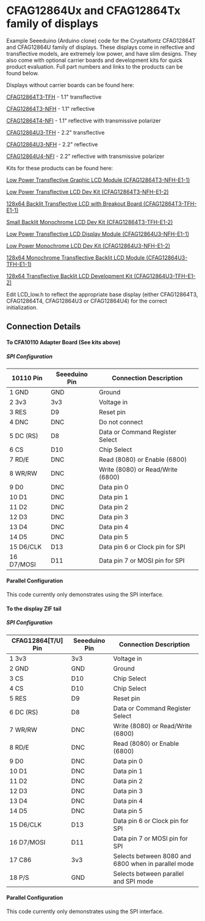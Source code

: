 # CFAG12864Ux and CFAG12864Tx family of displays

Example Seeeduino (Arduino clone) code for the Crystalfontz CFAG12864T and CFAG12864U family of displays. These displays come in relfective and transflective models, are extremely low power, and have slim designs. They also come with optional carrier boards and development kits for quick product evaluation. Full part numbers and links to the products can be found below.

Displays without carrier boards can be found here:

[CFAG12864T3-TFH](https://www.crystalfontz.com/product/cfag12864t3tfh) - 1.1" transflective

[CFAG12864T3-NFH](https://www.crystalfontz.com/product/cfag12864t3nfh) - 1.1" reflective

[CFAG12864T4-NFI](https://www.crystalfontz.com/product/cfag12864t4nfi) - 1.1" reflective with transmissive polarizer

[CFAG12864U3-TFH](https://www.crystalfontz.com/product/cfag12864u3tfh) - 2.2" transflective

[CFAG12864U3-NFH](https://www.crystalfontz.com/product/cfag12864u3nfh) - 2.2" reflective

[CFAG12864U4-NFI](https://www.crystalfontz.com/product/cfag12864u4nfi) - 2.2" reflective with transmissive polarizer
  
Kits for these products can be found here:  

[Low Power Transflective Graphic LCD Module (CFAG12864T3-NFH-E1-1)](https://www.crystalfontz.com/product/cfag12864t3nfhe11)

[Low Power Transflective LCD Dev Kit (CFAG12864T3-NFH-E1-2)](https://www.crystalfontz.com/product/cfag12864t3nfhe12)

[128x64 Backlit Transflective LCD with Breakout Board (CFAG12864T3-TFH-E1-1)](https://www.crystalfontz.com/product/cfag12864t3tfhe11)

[Small Backlit Monochrome LCD Dev Kit (CFAG12864T3-TFH-E1-2)](https://www.crystalfontz.com/product/cfag12864t3tfhe12)

[Low Power Transflective LCD Display Module (CFAG12864U3-NFH-E1-1)](https://www.crystalfontz.com/product/cfag12864u3nfhe11)

[Low Power Monochrome LCD Dev Kit (CFAG12864U3-NFH-E1-2)](https://www.crystalfontz.com/product/cfag12864u3nfhe12)

[128x64 Monochrome Transflective Backlit LCD Module (CFAG12864U3-TFH-E1-1)](https://www.crystalfontz.com/product/cfag12864u3tfhe11)

[128x64 Transflective Backlit LCD Development Kit (CFAG12864U3-TFH-E1-2)](https://www.crystalfontz.com/product/cfag12864u3tfhe12)

Edit LCD_low.h to reflect the appropriate base display (either CFAG12864T3, CFAG12864T4, CFAG12864U3 or CFAG12864U4) for the correct initialization. 

## Connection Details
#### To CFA10110 Adapter Board (See kits above)
##### SPI Configuration
| 10110 Pin         | Seeeduino Pin | Connection Description            
|-------------------|---------------|-----------------------------------
| 1  GND            | GND           | Ground
| 2  3v3            | 3v3           | Voltage in
| 3  RES            | D9            | Reset pin
| 4  DNC            | DNC           | Do not connect
| 5  DC (RS)        | D8            | Data or Command Register Select
| 6  CS             | D10           | Chip Select
| 7  RD/E           | DNC           | Read (8080) or Enable (6800)
| 8  WR/RW          | DNC           | Write (8080) or Read/Write (6800)
| 9  D0             | DNC           | Data pin 0
| 10 D1             | DNC           | Data pin 1
| 11 D2             | DNC           | Data pin 2
| 12 D3             | DNC           | Data pin 3
| 13 D4             | DNC           | Data pin 4
| 14 D5             | DNC           | Data pin 5
| 15 D6/CLK         | D13           | Data pin 6 or Clock pin for SPI
| 16 D7/MOSI        | D11           | Data pin 7 or MOSI pin for SPI

#### Parallel Configuration
This code currently only demonstrates using the SPI interface.


#### To the display ZIF tail
##### SPI Configuration
| CFAG12864[T/U] Pin  | Seeeduino Pin | Connection Description            
|---------------------|---------------|-----------------------------------
| 1  3v3              | 3v3           | Voltage in
| 2  GND              | GND           | Ground
| 3  CS               | D10           | Chip Select
| 4  CS               | D10           | Chip Select
| 5  RES              | D9            | Reset pin
| 6  DC (RS)          | D8            | Data or Command Register Select
| 7  WR/RW            | DNC           | Write (8080) or Read/Write (6800)
| 8  RD/E             | DNC           | Read (8080) or Enable (6800)
| 9  D0               | DNC           | Data pin 0
| 10 D1               | DNC           | Data pin 1
| 11 D2               | DNC           | Data pin 2
| 12 D3               | DNC           | Data pin 3
| 13 D4               | DNC           | Data pin 4
| 14 D5               | DNC           | Data pin 5
| 15 D6/CLK           | D13           | Data pin 6 or Clock pin for SPI
| 16 D7/MOSI          | D11           | Data pin 7 or MOSI pin for SPI
| 17 C86              | 3v3           | Selects between 8080 and 6800 when in parallel mode
| 18 P/S              | GND           | Selects between parallel and SPI mode

#### Parallel Configuration
This code currently only demonstrates using the SPI interface.
